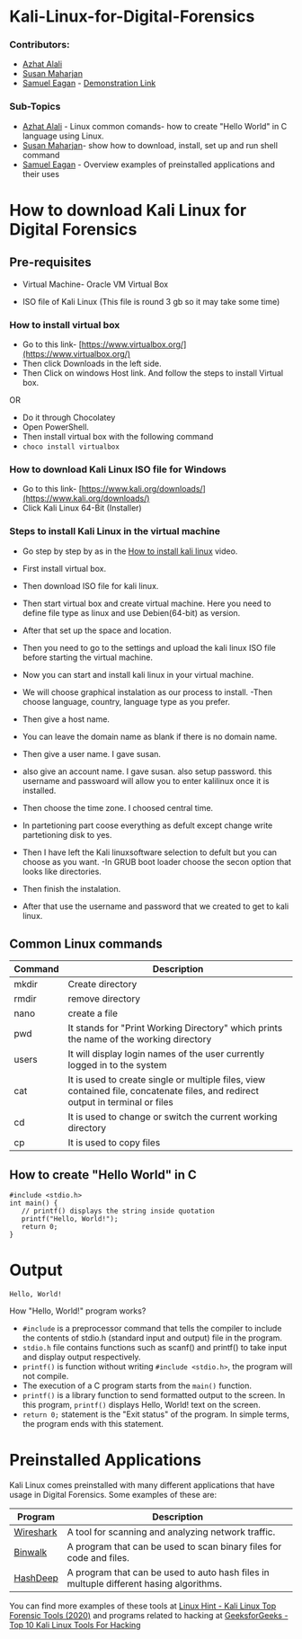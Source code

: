 # Kali-Linux-for-Digital-Forensics


### Contributors: 
- [Azhat Alali](https://github.com/AzharAlali)
- [Susan Maharjan](https://github.com/susanmaharjan)
- [Samuel Eagan](https://github.com/samueleagan) - [Demonstration Link](https://youtu.be/8NvbWOsYIos)

### Sub-Topics
- [Azhat Alali](https://github.com/AzharAlali) - Linux common comands- how to create "Hello World" in C language using Linux.  
- [Susan Maharjan](https://github.com/susanmaharjan)- show how to download, install, set up and run shell command
- [Samuel Eagan](https://github.com/samueleagan) - Overview examples of preinstalled applications and their uses


# How to download Kali Linux for Digital Forensics

## Pre-requisites

- Virtual Machine- Oracle VM Virtual Box  

- ISO file of Kali Linux (This file is round 3 gb so it may take some time)

### How to install virtual box

- Go to this link- [https://www.virtualbox.org/](https://www.virtualbox.org/)
- Then click Downloads in the left side.
- Then Click on windows Host link. And follow the steps to install Virtual box.

OR

- Do it through Chocolatey
- Open PowerShell.
- Then install virtual box with the following command
- ```choco install virtualbox```

### How to download Kali Linux ISO file for Windows

- Go to this link- [https://www.kali.org/downloads/](https://www.kali.org/downloads/)
- Click Kali Linux 64-Bit (Installer)

### Steps to install Kali Linux in the virtual machine
- Go step by step by as in the [How to install kali linux](https://app.vidgrid.com/view/FogyTSu14dhS) video.

- First install virtual box.
- Then download ISO file for kali linux.
- Then start virtual box and create virtual machine. Here you need to define file type as linux and use Debien(64-bit) as version.
- After that set up the space and location.
- Then you need to go to the settings and upload the kali linux ISO file before starting the virtual machine.
- Now you can start and install kali linux in your virtual machine.
- We will choose graphical instalation as our process to install.
-Then choose language, country, language type as you prefer.
- Then give a host name.
- You  can leave the domain name as blank if there is no domain name.
- Then give a user name. I gave susan.
- also give an account name. I gave susan. also setup password. this username and passwoard will allow you to enter kalilinux once it is installed. 
- Then choose the time zone. I choosed central time.
- In partetioning part coose everything as defult except change write partetioning disk to yes.
- Then I have left the Kali linuxsoftware selection to defult but you can choose as you want.
-In GRUB boot loader choose the secon option that looks like directories.
- Then finish the instalation.
- After that use the username and password that we created to get to kali linux.



## Common Linux commands 

| Command | Description |
| --- | --- |
| mkdir | Create directory |
| rmdir  | remove directory  | 
| nano | create a file | 
| pwd	| It stands for "Print Working Directory" which prints the name of the working directory |
| users	| It will display login names of the user currently logged in to the system |
|  cat	| It is used to create single or multiple files, view contained file, concatenate files, and redirect output in terminal or files | 
| cd	| It is used to change or switch the current working directory | 
| cp	| It is used to copy files |


## How to create "Hello World" in C 

```
#include <stdio.h>
int main() {
   // printf() displays the string inside quotation
   printf("Hello, World!");
   return 0;
}
```
# Output 
``` 
Hello, World!
```

How "Hello, World!" program works?
- `#include` is a preprocessor command that tells the compiler to include the contents of stdio.h (standard input and output) file in the program.
- `stdio.h`  file contains functions such as scanf() and printf() to take input and display output respectively.
- `printf()` is function without writing `#include <stdio.h>`, the program will not compile.
- The execution of a C program starts from the `main()` function.
- `printf()` is a library function to send formatted output to the screen. In this program, `printf()` displays Hello, World! text on the screen.
- `return 0;`  statement is the "Exit status" of the program. In simple terms, the program ends with this statement.

# Preinstalled Applications

Kali Linux comes preinstalled with many different applications that have usage in Digital Forensics. Some examples of these are:

| Program | Description |
| --- | --- |
| [Wireshark](https://www.wireshark.org/) | A tool for scanning and analyzing network traffic. |
| [Binwalk](https://tools.kali.org/forensics/binwalk) | A program that can be used to scan binary files for code and files. |
| [HashDeep](http://md5deep.sourceforge.net/) | A program that can be used to auto hash files in multuple different hasing algorithms. |

You can find more examples of these tools at [Linux Hint - Kali Linux Top Forensic Tools (2020)](https://linuxhint.com/kali_linux_top_forensic_tools/) and programs related to hacking at [GeeksforGeeks - Top 10 Kali Linux Tools For Hacking](https://www.geeksforgeeks.org/top-10-kali-linux-tools-for-hacking/)
